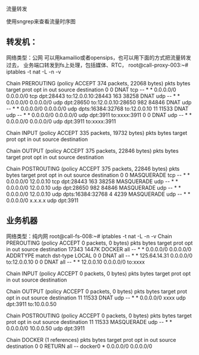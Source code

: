 流量转发

使用sngrep来查看流量时序图


## 转发机： 
网络类型：公网
可以用kamailio或者opensips，也可以用下面的方式把流量转发过去，
业务端口转发到fs上处理，包括媒体、RTC，
root@call-proxy-003:~# iptables -t nat -L -n -v

Chain PREROUTING (policy ACCEPT 374 packets, 22068 bytes)
 pkts bytes target     prot opt in     out     source               destination
    0     0 DNAT       tcp  --  *      *       0.0.0.0/0            0.0.0.0/0            tcp dpt:28443 to:12.0.0.10:28443
  163 38258 DNAT       udp  --  *      *       0.0.0.0/0            0.0.0.0/0            udp dpt:28650 to:12.0.0.10:28650
  982 84846 DNAT       udp  --  *      *       0.0.0.0/0            0.0.0.0/0            udp dpts:16384:32768 to:12.0.0.10
   11 11533 DNAT       udp  --  *      *       0.0.0.0/0            0.0.0.0/0            udp dpt:3911 to:xxxx:3911
    0     0 DNAT       udp  --  *      *       0.0.0.0/0            0.0.0.0/0            udp dpt:3911 to:xxxx:3911

Chain INPUT (policy ACCEPT 335 packets, 19732 bytes)
 pkts bytes target     prot opt in     out     source               destination

Chain OUTPUT (policy ACCEPT 375 packets, 22846 bytes)
 pkts bytes target     prot opt in     out     source               destination

Chain POSTROUTING (policy ACCEPT 375 packets, 22846 bytes)
 pkts bytes target     prot opt in     out     source               destination
    0     0 MASQUERADE  tcp  --  *      *       0.0.0.0/0            12.0.0.10            tcp dpt:28443
  163 38258 MASQUERADE  udp  --  *      *       0.0.0.0/0            12.0.0.10            udp dpt:28650
  982 84846 MASQUERADE  udp  --  *      *       0.0.0.0/0            12.0.0.10            udp dpts:16384:32768
    4  4239 MASQUERADE  udp  --  *      *       0.0.0.0/0            x.x.x.x         udp dpt:3911


## 业务机器 
网络类型：纯内网
root@call-fs-008:~# iptables -t nat -L -n -v
Chain PREROUTING (policy ACCEPT 0 packets, 0 bytes)
 pkts bytes target     prot opt in     out     source               destination
17343 1447K DOCKER     all  --  *      *       0.0.0.0/0            0.0.0.0/0            ADDRTYPE match dst-type LOCAL
    0     0 DNAT       all  --  *      *       125.64.14.31         0.0.0.0/0            to:12.0.0.10
    0     0 DNAT       all  --  *      *       12.0.0.10            0.0.0.0/0            to:xxxx

Chain INPUT (policy ACCEPT 0 packets, 0 bytes)
 pkts bytes target     prot opt in     out     source               destination

Chain OUTPUT (policy ACCEPT 0 packets, 0 bytes)
 pkts bytes target     prot opt in     out     source               destination
   11 11533 DNAT       udp  --  *      *       0.0.0.0/0            xxxx         udp dpt:3911 to:10.0.0.50

Chain POSTROUTING (policy ACCEPT 0 packets, 0 bytes)
 pkts bytes target     prot opt in     out     source               destination
   11 11533 MASQUERADE  udp  --  *      *       0.0.0.0/0            10.0.0.50            udp dpt:3911

Chain DOCKER (1 references)
 pkts bytes target     prot opt in     out     source               destination
    0     0 RETURN     all  --  docker0 *       0.0.0.0/0            0.0.0.0/0
